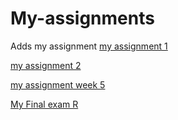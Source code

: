 # My-assignments

Adds my assignment
[my assignment 1](http://localhost:8888/notebooks/Downloads/Assignment_week_2.ipynb)

[my assignment 2](https://github.com/KillerPanda01/My-assignments/blob/master/Assignment_week_4%20(1).ipynb)

[my assignment week 5](https://github.com/KillerPanda01/My-assignments/blob/master/Assignment_week_5.ipynb)

[My Final exam R](https://github.com/KillerPanda01/My-assignments/blob/master/OECD_R_exam.ipynb)

